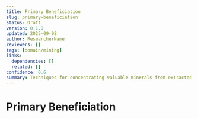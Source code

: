 ```yaml
---
title: Primary Beneficiation
slug: primary-beneficiation
status: Draft
version: 0.1.0
updated: 2025-09-08
author: ResearcherName
reviewers: []
tags: [domain/mining]
links:
  dependencies: []
  related: []
confidence: 0.6
summary: Techniques for concentrating valuable minerals from extracted ore, such as crushing, grinding, and separation.
---
```


# Primary Beneficiation

